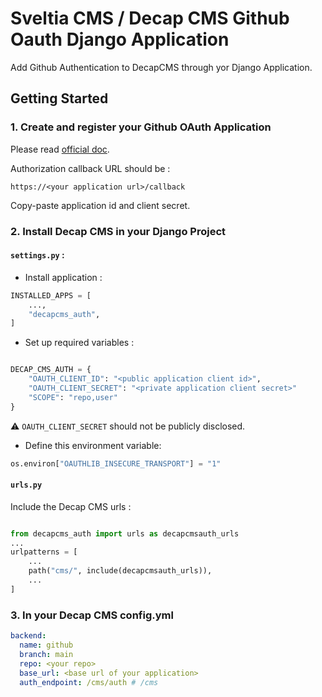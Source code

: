 # Sveltia CMS / Decap CMS Github Oauth Django Application

Add Github Authentication to DecapCMS through yor Django Application.

## Getting Started

### 1. Create and register your Github OAuth Application

Please read [official doc](https://docs.github.com/en/apps/oauth-apps/building-oauth-apps/creating-an-oauth-app).

Authorization callback URL should be :

```
https://<your application url>/callback
```

Copy-paste application id and client secret.

### 2. Install Decap CMS in your Django Project

#### `settings.py` :

- Install application :

```py
INSTALLED_APPS = [
    ...,
    "decapcms_auth",
]
```

- Set up required variables :

```py

DECAP_CMS_AUTH = {
    "OAUTH_CLIENT_ID": "<public application client id>",
    "OAUTH_CLIENT_SECRET": "<private application client secret>"
    "SCOPE": "repo,user"
}
```

⚠️ `OAUTH_CLIENT_SECRET` should not be publicly disclosed.

- Define this environment variable:

```py
os.environ["OAUTHLIB_INSECURE_TRANSPORT"] = "1"
```

#### `urls.py`

Include the Decap CMS urls :

```py

from decapcms_auth import urls as decapcmsauth_urls
...
urlpatterns = [
    ...
    path("cms/", include(decapcmsauth_urls)),
    ...
]
```

### 3. In your Decap CMS config.yml

```yml
backend:
  name: github
  branch: main
  repo: <your repo>
  base_url: <base url of your application>
  auth_endpoint: /cms/auth # /cms
```
